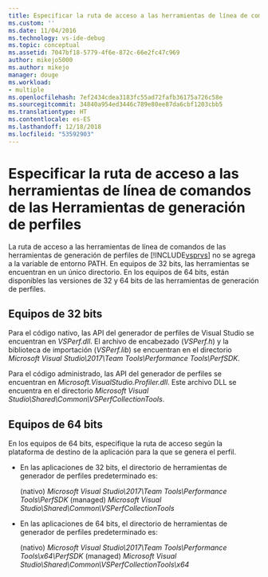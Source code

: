 ```yaml
---
title: Especificar la ruta de acceso a las herramientas de línea de comandos de las Herramientas de generación de perfiles | Microsoft Docs
ms.custom: ''
ms.date: 11/04/2016
ms.technology: vs-ide-debug
ms.topic: conceptual
ms.assetid: 7047bf18-5779-4f6e-872c-66e2fc47c969
author: mikejo5000
ms.author: mikejo
manager: douge
ms.workload:
- multiple
ms.openlocfilehash: 7ef2434cdea3183fc55ad72fafb36175a726c58e
ms.sourcegitcommit: 34840a954ed3446c789e80ee87da6cbf1203cbb5
ms.translationtype: HT
ms.contentlocale: es-ES
ms.lasthandoff: 12/18/2018
ms.locfileid: "53592903"
---
```

# <a name="specify-the-path-to-profiling-tools-command-line-tools"></a>Especificar la ruta de acceso a las herramientas de línea de comandos de las Herramientas de generación de perfiles
La ruta de acceso a las herramientas de línea de comandos de las herramientas de generación de perfiles de [!INCLUDE[vsprvs](../code-quality/includes/vsprvs_md.md)] no se agrega a la variable de entorno PATH. En equipos de 32 bits, las herramientas se encuentran en un único directorio. En los equipos de 64 bits, están disponibles las versiones de 32 y 64 bits de las herramientas de generación de perfiles.  
  
## <a name="32-bit-computers"></a>Equipos de 32 bits  
 Para el código nativo, las API del generador de perfiles de Visual Studio se encuentran en *VSPerf.dll*. El archivo de encabezado (*VSPerf.h*) y la biblioteca de importación (*VSPerf.lib*) se encuentran en el directorio *Microsoft Visual Studio\2017\Team Tools\Performance Tools\PerfSDK*.
  
 Para el código administrado, las API del generador de perfiles se encuentran en *Microsoft.VisualStudio.Profiler.dll*. Este archivo DLL se encuentra en el directorio *Microsoft Visual Studio\Shared\Common\VSPerfCollectionTools*.
  
## <a name="64-bit-computers"></a>Equipos de 64 bits  
 En los equipos de 64 bits, especifique la ruta de acceso según la plataforma de destino de la aplicación para la que se genera el perfil.  
  
-   En las aplicaciones de 32 bits, el directorio de herramientas de generador de perfiles predeterminado es:  
  
     (nativo) *Microsoft Visual Studio\2017\Team Tools\Performance Tools\PerfSDK* (managed) *Microsoft Visual Studio\Shared\Common\VSPerfCollectionTools*  
  
-   En las aplicaciones de 64 bits, el directorio de herramientas de generador de perfiles predeterminado es:  
  
     (nativo) *Microsoft Visual Studio\2017\Team Tools\Performance Tools\x64\PerfSDK* (managed) *Microsoft Visual Studio\Shared\Common\VSPerfCollectionTools\x64*